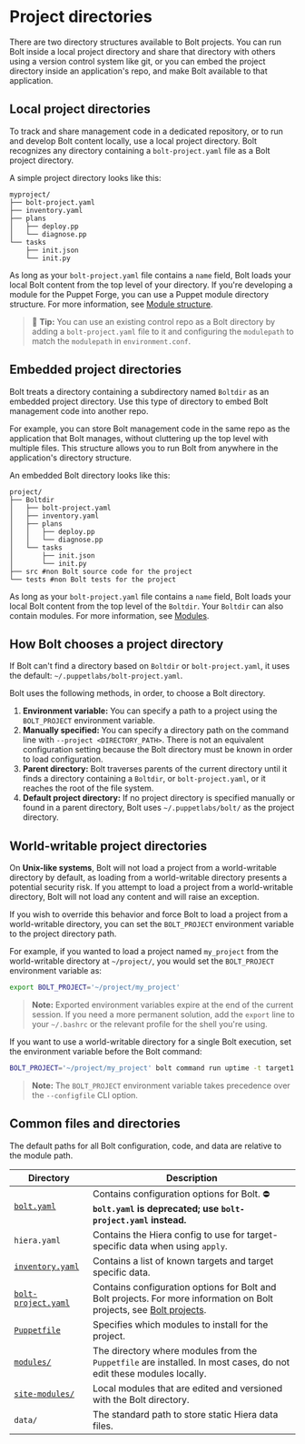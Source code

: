 # Project directories

There are two directory structures available to Bolt projects. You can run Bolt inside a
local project directory and share that directory with others using a version control
system like git, or you can embed the project directory inside an application's
repo, and make Bolt available to that application.

## Local project directories

To track and share management code in a dedicated repository, or to run and
develop Bolt content locally, use a local project directory. Bolt recognizes
any directory containing a `bolt-project.yaml` file as a Bolt project directory.

A simple project directory looks like this:

```console
myproject/
├── bolt-project.yaml
├── inventory.yaml
├── plans
│   ├── deploy.pp
│   └── diagnose.pp
└── tasks
    ├── init.json
    └── init.py
```

As long as your `bolt-project.yaml` file contains a `name` field, Bolt loads
your local Bolt content from the top level of your directory. If you're
developing a module for the Puppet Forge, you can use a Puppet module
directory structure. For more information, see [Module
structure](module_structure.md). 


> 🔩 **Tip:** You can use an existing control repo as a Bolt directory by adding
  a `bolt-project.yaml` file to it and configuring the `modulepath` to match the
  `modulepath` in `environment.conf`.

## Embedded project directories

Bolt treats a directory containing a subdirectory named `Boltdir` as an embedded
project directory. Use this type of directory to embed Bolt management code into
another repo.

For example, you can store Bolt management code in the same repo as the
application that Bolt manages, without cluttering up the top level with multiple
files. This structure allows you to run Bolt from anywhere in the application's
directory structure.

An embedded Bolt directory looks like this:

```console
project/
├── Boltdir
│   ├── bolt-project.yaml
│   ├── inventory.yaml
│   ├── plans
│   │   ├── deploy.pp
│   │   └── diagnose.pp
│   └── tasks
│       ├── init.json
│       └── init.py
├── src #non Bolt source code for the project
└── tests #non Bolt tests for the project
```

As long as your `bolt-project.yaml` file contains a `name` field, Bolt loads
your local Bolt content from the top level of the `Boltdir`. Your `Boltdir` can
also contain modules. For more information, see [Modules](modules.md).

## How Bolt chooses a project directory

If Bolt can't find a directory based on `Boltdir` or `bolt-project.yaml`, it
uses the default: `~/.puppetlabs/bolt-project.yaml`.

Bolt uses the following methods, in order, to choose a Bolt directory.

1. **Environment variable:** You can specify a path to a project using the
   `BOLT_PROJECT` environment variable.
2. **Manually specified:** You can specify a directory path on the command line
   with `--project <DIRECTORY_PATH>`. There is not an equivalent configuration
   setting because the Bolt directory must be known in order to load
   configuration.
3. **Parent directory:** Bolt traverses parents of the current directory until
   it finds a directory containing a `Boltdir`, or
   `bolt-project.yaml`, or it reaches the root of the file system.
3. **Default project directory:** If no project directory is specified manually or found in
   a parent directory, Bolt uses `~/.puppetlabs/bolt/` as the project directory.

## World-writable project directories

On **Unix-like systems**, Bolt will not load a project from a world-writable
directory by default, as loading from a world-writable directory presents a
potential security risk. If you attempt to load a project from a
world-writable directory, Bolt will not load any content and will raise an
exception.

If you wish to override this behavior and force Bolt to load a project from a
world-writable directory, you can set the `BOLT_PROJECT` environment variable
to the project directory path.

For example, if you wanted to load a project named `my_project` from the
world-writable directory at `~/project/`, you would set the `BOLT_PROJECT`
environment variable as:

```bash
export BOLT_PROJECT='~/project/my_project'
```

> **Note:** Exported environment variables expire at the end of the current
> session. If you need a more permanent solution, add the `export` line to your
> `~/.bashrc` or the relevant profile for the shell you're using.

If you want to use a world-writable directory for a single Bolt execution, set the
environment variable before the Bolt command:

```bash
BOLT_PROJECT='~/project/my_project' bolt command run uptime -t target1
```

> **Note:** The `BOLT_PROJECT` environment variable takes precedence over the
> `--configfile` CLI option. 

## Common files and directories

The default paths for all Bolt configuration, code, and data are relative to the
module path.

|Directory|Description|
|---------|-----------|
|[`bolt.yaml`](bolt_configuration_reference.md)|Contains configuration options for Bolt. ⛔ **`bolt.yaml` is deprecated; use `bolt-project.yaml` instead.** |
|`hiera.yaml`|Contains the Hiera config to use for target-specific data when using `apply`.|
|[`inventory.yaml`](inventory_file_v2.md)|Contains a list of known targets and target specific data.|
|[`bolt-project.yaml`](bolt_configuration_reference.md#project_configuration_options)|Contains configuration options for Bolt and Bolt projects. For more information on Bolt projects, see [Bolt projects](./experimental_features.md#bolt-projects).|
|[`Puppetfile`](bolt_installing_modules.md#)|Specifies which modules to install for the project.|
|[`modules/`](bolt_installing_modules.md#)|The directory where modules from the `Puppetfile` are installed. In most cases, do not edit these modules locally.|
|[`site-modules/`](bolt_installing_modules.md)|Local modules that are edited and versioned with the Bolt directory.|
|`data/`|The standard path to store static Hiera data files.|
